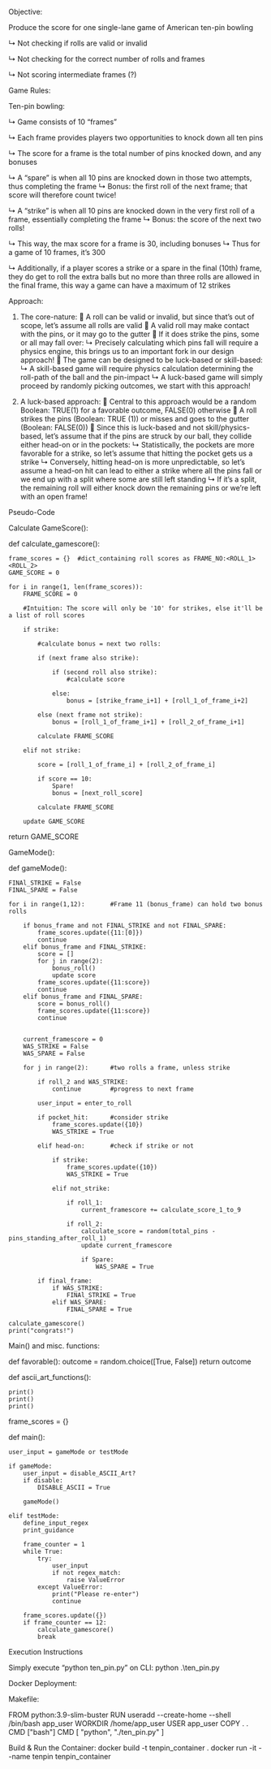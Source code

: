 Objective:

Produce the score for one single-lane game of American ten-pin bowling

↳ Not checking if rolls are valid or invalid

↳ Not checking for the correct number of rolls and frames

↳ Not scoring intermediate frames (?)




Game Rules:

Ten-pin bowling:

↳ Game consists of 10 “frames”

↳ Each frame provides players two opportunities to knock down all ten pins

↳ The score for a frame is the total number of pins knocked down, and any bonuses

↳ A “spare” is when all 10 pins are knocked down in those two attempts, thus completing the frame
	↳ Bonus: the first roll of the next frame; that score will therefore count twice!
	
↳ A “strike” is when all 10 pins are knocked down in the very first roll of a frame, essentially completing the frame
	↳ Bonus: the score of the next two rolls!
	
↳ This way, the max score for a frame is 30, including bonuses
	↳ Thus for a game of 10 frames, it’s 300
	
↳ Additionally, if a player scores a strike or a spare in the final (10th) frame, they do get to roll the extra balls but no more    than three rolls are allowed in the final frame, this way a game can have a maximum of 12 strikes


Approach:

1.	The core-nature:
	A roll can be valid or invalid, but since that’s out of scope, let’s assume all rolls are valid
	A valid roll may make contact with the pins, or it may go to the gutter
	If it does strike the pins, some or all may fall over:
↳ Precisely calculating which pins fall will require a physics engine, this brings us to an important fork in our design approach!
	The game can be designed to be luck-based or skill-based:
↳ A skill-based game will require physics calculation determining the roll-path of the ball and the pin-impact
↳ A luck-based game will simply proceed by randomly picking outcomes, we start with this approach!

2.	A luck-based approach:
	Central to this approach would be a random Boolean: TRUE(1) for a favorable outcome, FALSE(0) otherwise
	A roll strikes the pins (Boolean: TRUE (1)) or misses and goes to the gutter (Boolean: FALSE(0))
	Since this is luck-based and not skill/physics-based, let’s assume that if the pins are struck by our ball, they collide either head-on or in the pockets:
↳ Statistically, the pockets are more favorable for a strike, so let’s assume that hitting the pocket gets us a strike
↳ Conversely, hitting head-on is more unpredictable, so let’s assume a head-on hit can lead to either a strike where all the pins fall or we end up with a split where some are still left standing
↳ If it’s a split, the remaining roll will either knock down the remaining pins or we’re left with an open frame!



Pseudo-Code


Calculate GameScore():

def calculate_gamescore():

	frame_scores = {}  #dict_containing roll scores as FRAME_NO:<ROLL_1><ROLL_2>
	GAME_SCORE = 0

	for i in range(1, len(frame_scores)):
		FRAME_SCORE = 0

		#Intuition: The score will only be '10' for strikes, else it'll be a list of roll scores

		if strike:

			#calculate bonus = next two rolls:
			
			if (next frame also strike):

				if (second roll also strike):
					#calculate score

				else:
					bonus = [strike_frame_i+1] + [roll_1_of_frame_i+2]

			else (next frame not strike):
				bonus = [roll_1_of_frame_i+1] + [roll_2_of_frame_i+1]

			calculate FRAME_SCORE

		elif not strike:

			score = [roll_1_of_frame_i] + [roll_2_of_frame_i]

			if score == 10:
				Spare!
				bonus = [next_roll_score]

			calculate FRAME_SCORE

		update GAME_SCORE

return GAME_SCORE



GameMode():

def gameMode():

	FINAl_STRIKE = False
	FINAL_SPARE = False

	for i in range(1,12):		#Frame 11 (bonus_frame) can hold two bonus rolls

		if bonus_frame and not FINAL_STRIKE and not FINAL_SPARE:
			frame_scores.update({11:[0]})
			continue
		elif bonus_frame and FINAL_STRIKE:
			score = []
			for j in range(2):
				bonus_roll()
				update score
			frame_scores.update({11:score})
			continue
		elif bonus_frame and FINAL_SPARE:
			score = bonus_roll()
			frame_scores.update({11:score})
			continue


		current_framescore = 0
		WAS_STRIKE = False
		WAS_SPARE = False

		for j in range(2):		#two rolls a frame, unless strike

			if roll_2 and WAS_STRIKE:
				continue		#progress to next frame

			user_input = enter_to_roll

			if pocket_hit:		#consider strike
				frame_scores.update({10})
				WAS_STRIKE = True

			elif head-on:		#check if strike or not

				if strike:
					frame_scores.update({10})
					WAS_STRIKE = True

				elif not_strike:

					if roll_1:
						current_framescore += calculate_score_1_to_9

					if roll_2:
						calculate_score = random(total_pins - pins_standing_after_roll_1)
						update current_framescore

						if Spare:
							WAS_SPARE = True

			if final_frame:
				if WAS_STRIKE:
					FINAl_STRIKE = True
				elif WAS_SPARE:
					FINAL_SPARE = True

	calculate_gamescore()
	print("congrats!")



Main() and misc. functions:


def favorable():
	outcome = random.choice([True, False])
	return outcome


def ascii_art_functions():

	print()
	print()
	print()


frame_scores = {}

def main():

	user_input = gameMode or testMode

	if gameMode:
		user_input = disable_ASCII_Art?
		if disable:
			DISABLE_ASCII = True

		gameMode()

	elif testMode:
		define_input_regex
		print_guidance

		frame_counter = 1
		while True:
			try:
				user_input
				if not regex_match:
					raise ValueError
			except ValueError:
				print("Please re-enter")
				continue

		frame_scores.update({})
		if frame_counter == 12:
			calculate_gamescore()
			break



Execution Instructions


Simply execute “python ten_pin.py” on CLI: python .\ten_pin.py


Docker Deployment:


Makefile:

FROM python:3.9-slim-buster
RUN useradd --create-home --shell /bin/bash app_user
WORKDIR /home/app_user
USER app_user
COPY . .
CMD ["bash"]
CMD [ "python", "./ten_pin.py" ]


Build & Run the Container:
docker build -t tenpin_container .
docker run -it --name tenpin tenpin_container



